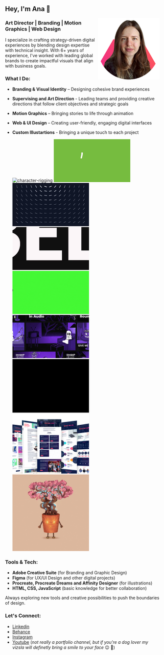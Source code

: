 ## Hey, I'm Ana 👋

<!--
**anadonos/anadonos** is a ✨ _special_ ✨ repository because its `README.md` (this file) appears on your GitHub profile.
-->

<img src=https://raw.githubusercontent.com/anadonos/anadonos/refs/heads/main/Images/profile%20image_teams.png alt=profileimage width=200 align=right>

### **Art Director | Branding | Motion Graphics | Web Design**

I specialize in crafting strategy-driven digital experiences by blending design expertise with technical insight. With 6+ years of experience, I've worked with leading global brands to create impactful visuals that align with business goals.

### **What I Do:**

- **Branding & Visual Identity** – Designing cohesive brand experiences
- **Supervising and Art Direction** - Leading teams and providing creative directions that follow client objectives and strategic goals
- **Motion Graphics** – Bringing stories to life through animation
- **Web & UI Design** – Creating user-friendly, engaging digital interfaces
- **Custom Illustartions** - Bringing a unique touch to each project
  
  <img src=https://raw.githubusercontent.com/anadonos/anadonos/refs/heads/main/Images/character%20rigging.gif alt=character-rigging width=250> <img src=https://raw.githubusercontent.com/anadonos/anadonos/refs/heads/main/Images/bike%20on%20poster.gif alt=bike-on-poster width=250>
  <img src=https://raw.githubusercontent.com/anadonos/anadonos/refs/heads/main/Images/logo%20animation%20with%20script.gif alt=logo-animation-with-script width=250> <img src=https://raw.githubusercontent.com/anadonos/anadonos/refs/heads/main/Images/playful%20typography.gif alt=playful-typography width=250>
  <img src=https://raw.githubusercontent.com/anadonos/anadonos/refs/heads/main/Images/webflow%20website.gif alt=webflow-website width=250> <img src=https://raw.githubusercontent.com/anadonos/anadonos/refs/heads/main/Images/halloween%20campaign.gif alt=halloween-campaign width=250>
  <img src=https://raw.githubusercontent.com/anadonos/anadonos/refs/heads/main/Images/Coca-Cola%20Animation.gif alt=coca-cola-animation width=250> <img src=https://raw.githubusercontent.com/anadonos/anadonos/refs/heads/main/Images/ZN%20website.png alt=zn-website width=250>
  <img src=https://raw.githubusercontent.com/anadonos/anadonos/refs/heads/main/Images/Enchanted%20Plants%20Animation.gif alt=nft-plants width=250>


### **Tools & Tech:**

- **Adobe Creative Suite** (for Branding and Graphic Design)
- **Figma** (for UX/UI Design and other digital projects)
- **Procreate, Procreate Dreams and Affinity Designer** (for illustrations)
- **HTML, CSS, JavaScript** (basic knowledge for better collaboration)

Always exploring new tools and creative possibilities to push the boundaries of design.

### **Let's Connect:**

- [Linkedin](https://www.linkedin.com/in/anamaria-donos/)
- [Behance](https://www.behance.net/anadonos)
- [Instagram](https://www.instagram.com/anadonos/#)
- [Youtube](https://www.youtube.com/@PipikiAdventures) (_not really a portfolio channel, but if you're a dog lover my vizsla will definetly bring a smile to your face_ 😉 🐾)
